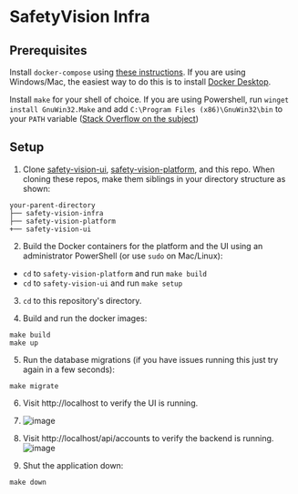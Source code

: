 # SafetyVision Infra

## Prerequisites
Install `docker-compose` using [these instructions](https://docs.docker.com/compose/install/). If you are using Windows/Mac, the easiest way to do this is to install [Docker Desktop](https://www.docker.com/products/docker-desktop).

Install `make` for your shell of choice. If you are using Powershell, run `winget install GnuWin32.Make` and add `C:\Program Files (x86)\GnuWin32\bin` to your `PATH` variable ([Stack Overflow on the subject](https://stackoverflow.com/questions/1618280/where-can-i-set-path-to-make-exe-on-windows))

## Setup

1. Clone [safety-vision-ui](https://github.com/SafetyVision/safety-vision-ui), [safety-vision-platform](https://github.com/SafetyVision/safety-vision-platform), and this repo. When cloning these repos, make them siblings in your directory structure as shown:
```
your-parent-directory
├── safety-vision-infra
├── safety-vision-platform
+── safety-vision-ui
```

2. Build the Docker containers for the platform and the UI using an administrator PowerShell (or use `sudo` on Mac/Linux):
- `cd` to `safety-vision-platform` and run `make build`
- `cd` to `safety-vision-ui` and run `make setup`

3. `cd` to this repository's directory.

4. Build and run the docker images:
```
make build
make up
```

5. Run the database migrations (if you have issues running this just try again in a few seconds):
```
make migrate
```

6. Visit http://localhost to verify the UI is running.
7. ![image](https://user-images.githubusercontent.com/47062950/149214195-a0ed756a-b586-4e09-80aa-2c01dce9b7c0.png)

8. Visit http://localhost/api/accounts to verify the backend is running.
![image](https://user-images.githubusercontent.com/47062950/149214073-6876d8a3-dec1-4234-b43a-69e067097d72.png)

9. Shut the application down:
```
make down
```
